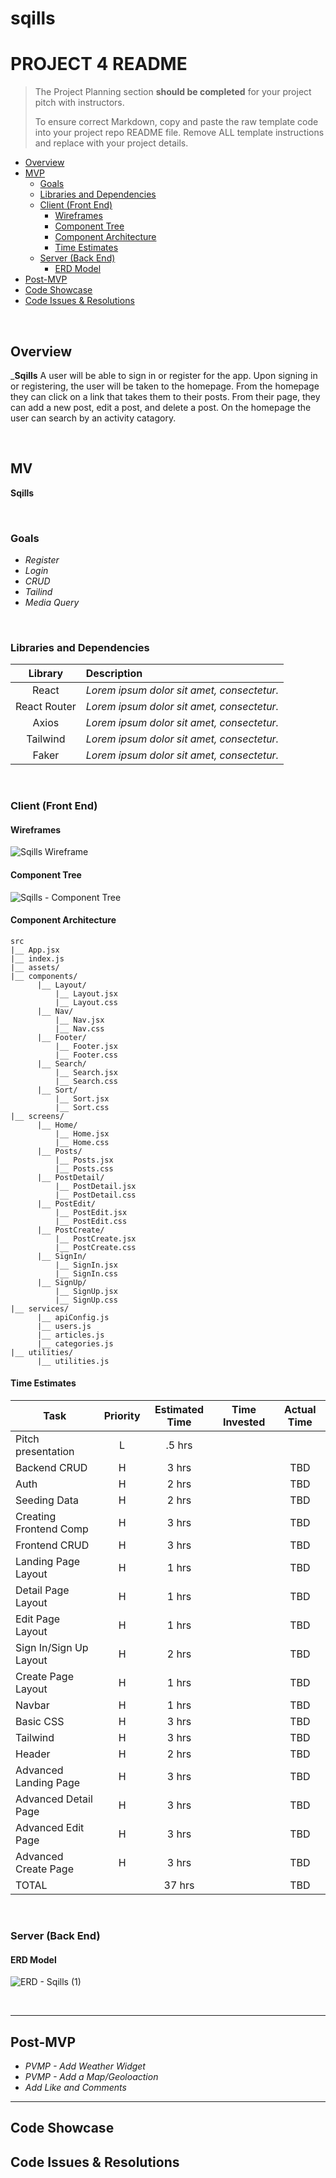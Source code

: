 # sqills
# PROJECT 4 README <!-- omit in toc -->

> The Project Planning section **should be completed** for your project pitch with instructors.
>
> To ensure correct Markdown, copy and paste the raw template code into your project repo README file. Remove ALL template instructions and replace with your project details.

- [Overview](#overview)
- [MVP](#mvp)
  - [Goals](#goals)
  - [Libraries and Dependencies](#libraries-and-dependencies)
  - [Client (Front End)](#client-front-end)
    - [Wireframes](#wireframes)
    - [Component Tree](#component-tree)
    - [Component Architecture](#component-architecture)
    - [Time Estimates](#time-estimates)
  - [Server (Back End)](#server-back-end)
    - [ERD Model](#erd-model)
- [Post-MVP](#post-mvp)
- [Code Showcase](#code-showcase)
- [Code Issues & Resolutions](#code-issues--resolutions)

<br>

## Overview

_**Sqills** A user will be able to sign in or register for the app. Upon signing in or registering, the user will be taken to the homepage. From the homepage they can click on a link that takes them to their posts. From their page, they can add a new post, edit a post, and delete a post. On the homepage the user can search by an activity catagory. 


<br>

## MV
**Sqills** 

<br>

### Goals

- _Register_
- _Login_
- _CRUD_
- _Tailind_
- _Media Query_

<br>

### Libraries and Dependencies

|     Library      | Description                                |
| :--------------: | :----------------------------------------- |
|      React       | _Lorem ipsum dolor sit amet, consectetur._ |
|   React Router   | _Lorem ipsum dolor sit amet, consectetur._ |
|     Axios        | _Lorem ipsum dolor sit amet, consectetur._ |
|    Tailwind      | _Lorem ipsum dolor sit amet, consectetur._ |
|     Faker        | _Lorem ipsum dolor sit amet, consectetur._ |


<br>

### Client (Front End)

#### Wireframes

![Sqills Wireframe](https://user-images.githubusercontent.com/82549011/130843056-c989019b-32ba-4607-bc70-8e1183c5bf80.png)



#### Component Tree

![Sqills - Component Tree](https://user-images.githubusercontent.com/82549011/130812817-812af09d-dfda-4014-b450-626f17be7fb9.png)

#### Component Architecture



```
src
|__ App.jsx
|__ index.js
|__ assets/
|__ components/
      |__ Layout/
          |__ Layout.jsx
          |__ Layout.css
      |__ Nav/
          |__ Nav.jsx
          |__ Nav.css
      |__ Footer/
          |__ Footer.jsx
          |__ Footer.css
      |__ Search/
          |__ Search.jsx
          |__ Search.css
      |__ Sort/
          |__ Sort.jsx
          |__ Sort.css
|__ screens/
      |__ Home/
          |__ Home.jsx
          |__ Home.css
      |__ Posts/
          |__ Posts.jsx
          |__ Posts.css
      |__ PostDetail/
          |__ PostDetail.jsx
          |__ PostDetail.css
      |__ PostEdit/
          |__ PostEdit.jsx
          |__ PostEdit.css
      |__ PostCreate/
          |__ PostCreate.jsx
          |__ PostCreate.css
      |__ SignIn/
          |__ SignIn.jsx
          |__ SignIn.css
      |__ SignUp/
          |__ SignUp.jsx
          |__ SignUp.css
|__ services/
      |__ apiConfig.js
      |__ users.js
      |__ articles.js
      |__ categories.js
|__ utilities/
      |__ utilities.js
```


#### Time Estimates


| Task                | Priority | Estimated Time | Time Invested | Actual Time |
| ------------------- | :------: | :------------: | :-----------: | :---------: |
| Pitch presentation    |    L     |     .5 hrs      |          |       |
|  Backend CRUD       |    H     |     3 hrs      |        |     TBD     |
| Auth                |    H     |     2 hrs      |        |     TBD     |
| Seeding Data        |    H     |     2 hrs      |          |     TBD     |
| Creating Frontend Comp |    H     |     3 hrs      |          |     TBD     |
| Frontend CRUD       |    H     |     3 hrs      |          |     TBD     |
| Landing Page Layout |    H     |     1 hrs      |        |     TBD     |
| Detail Page Layout |    H     |     1 hrs      |         |     TBD     |
| Edit Page Layout   |    H     |     1 hrs      |          |     TBD     |
| Sign In/Sign Up Layout|    H     |     2 hrs      |          |     TBD     |
| Create Page Layout |    H     |    1 hrs      |          |     TBD     |
| Navbar             |    H     |     1 hrs      |          |     TBD     |
| Basic CSS          |    H     |     3 hrs      |          |     TBD     |
| Tailwind         |    H     |     3 hrs      |          |     TBD     |
| Header             |    H     |     2 hrs      |          |     TBD     |
| Advanced Landing Page |    H     |     3 hrs      |          |     TBD     |
| Advanced Detail Page |    H     |     3 hrs      |          |     TBD     |
| Advanced Edit Page |    H     |     3 hrs      |          |     TBD     |
| Advanced Create Page |    H     |     3 hrs      |          |     TBD     |
| TOTAL               |          |     37 hrs      |         |     TBD     |



<br>

### Server (Back End)

#### ERD Model


![ERD - Sqills (1)](https://user-images.githubusercontent.com/82549011/130820802-b7ef125a-10e2-4dca-8268-7a4072abe487.png)

<br>

***

## Post-MVP
- _PVMP - Add Weather Widget_
- _PVMP - Add a Map/Geoloaction_
- _Add Like and Comments_


***

## Code Showcase


## Code Issues & Resolutions

